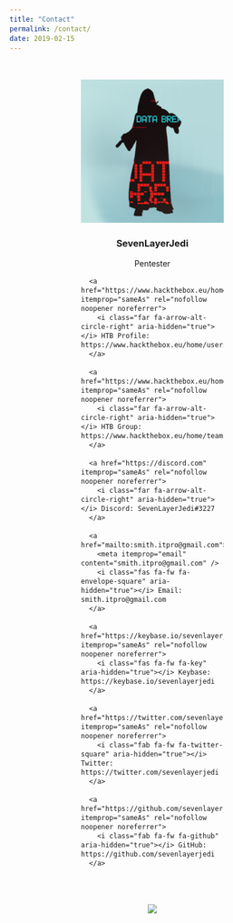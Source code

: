 ```yaml
---
title: "Contact"
permalink: /contact/
date: 2019-02-15
---
```


<style>
  .container {
      width: 50%;
      margin: 0 auto;
      padding: 20px;
      background: transparent;
  }
</style>



<div class="container">
  <p align="center">
    <a class="author__avatar">
      <img src="/assets/images/avatar.png" alt="SevenLayerJedi" itemprop="image" />
    </a>
  </p>
  
  <p align="center">
    <script src="https://www.hackthebox.eu/badge/84131"></script>
  </p>
  
  <p align="center">
    <h3 class="author__name" itemprop="name" style="text-align: center;">SevenLayerJedi</h3>
    <p class="author__bio" itemprop="description" style="text-align: center;">
      Pentester
    </p>
  </p>
  

      <a href="https://www.hackthebox.eu/home/users/profile/84131" itemprop="sameAs" rel="nofollow noopener noreferrer">
        <i class="far fa-arrow-alt-circle-right" aria-hidden="true"></i> HTB Profile: https://www.hackthebox.eu/home/users/profile/84131
      </a>

      <a href="https://www.hackthebox.eu/home/teams/profile/2634" itemprop="sameAs" rel="nofollow noopener noreferrer">
        <i class="far fa-arrow-alt-circle-right" aria-hidden="true"></i> HTB Group: https://www.hackthebox.eu/home/teams/profile/2634
      </a>

      <a href="https://discord.com" itemprop="sameAs" rel="nofollow noopener noreferrer">
        <i class="far fa-arrow-alt-circle-right" aria-hidden="true"></i> Discord: SevenLayerJedi#3227
      </a>

      <a href="mailto:smith.itpro@gmail.com">
        <meta itemprop="email" content="smith.itpro@gmail.com" />
        <i class="fas fa-fw fa-envelope-square" aria-hidden="true"></i> Email: smith.itpro@gmail.com
      </a>

      <a href="https://keybase.io/sevenlayerjedi" itemprop="sameAs" rel="nofollow noopener noreferrer">
        <i class="fas fa-fw fa-key" aria-hidden="true"></i> Keybase: https://keybase.io/sevenlayerjedi
      </a>

      <a href="https://twitter.com/sevenlayerjedi" itemprop="sameAs" rel="nofollow noopener noreferrer">
        <i class="fab fa-fw fa-twitter-square" aria-hidden="true"></i> Twitter: https://twitter.com/sevenlayerjedi
      </a>

      <a href="https://github.com/sevenlayerjedi" itemprop="sameAs" rel="nofollow noopener noreferrer">
        <i class="fab fa-fw fa-github" aria-hidden="true"></i> GitHub: https://github.com/sevenlayerjedi
      </a>

  
</div>

<div>
  <br />
  <p align="center">
    <a style="display: inline-block;" href="https://paypal.me/kjs303">
      <img height="40" src="https://camo.githubusercontent.com/0e9e5cac101f7093336b4589c380ab5dcfdcbab0/68747470733a2f2f63646e2e6a7364656c6976722e6e65742f67682f74776f6c66736f6e2f70617970616c2d6769746875622d627574746f6e40312e302e302f646973742f627574746f6e2e737667" />
    </a>
  </p>
</div>


